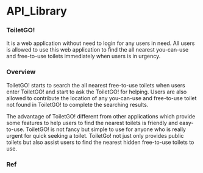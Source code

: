 # API_Library


### ToiletGO!
It is a web application without need to login for any users in need. All users is allowed to use this web application to find the all nearest you-can-use and free-to-use toilets immediately when users is in urgency. 

### Overview
ToiletGO! starts to search the all nearest free-to-use toilets when users enter ToiletGO! and start to ask the ToiletGO! for helping. Users are also allowed to contribute the location of any you-can-use and free-to-use toilet not found in ToiletGO! to complete the searching results. 

The advantage of ToiletGO! different from other applications which provide some features to help users to find the nearest toilets is friendly and easy-to-use. ToiletGO! is not fancy but simple to use for anyone who is really urgent for quick seeking a toilet. ToiletGo! not just only provides public toilets but also assist users to find the nearest hidden free-to-use toilets to use. 

### Ref
